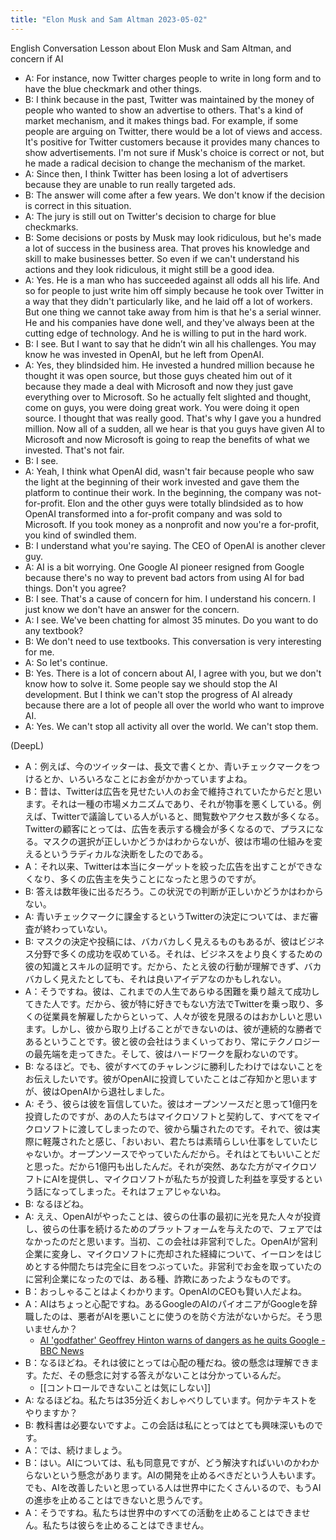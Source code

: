 ```yaml
---
title: "Elon Musk and Sam Altman 2023-05-02"
---
```


English Conversation Lesson about Elon Musk and Sam Altman, and concern if AI
- A: For instance, now Twitter charges people to write in long form and to have the blue checkmark and other things.
- B: I think because in the past, Twitter was maintained by the money of people who wanted to show an advertise to others. That's a kind of market mechanism, and it makes things bad. For example, if some people are arguing on Twitter, there would be a lot of views and access. It's positive for Twitter customers because it provides many chances to show advertisements. I'm not sure if Musk's choice is correct or not, but he made a radical decision to change the mechanism of the market.
- A: Since then, I think Twitter has been losing a lot of advertisers because they are unable to run really targeted ads.
- B: The answer will come after a few years. We don't know if the decision is correct in this situation.
- A: The jury is still out on Twitter's decision to charge for blue checkmarks.
- B: Some decisions or posts by Musk may look ridiculous, but he's made a lot of success in the business area. That proves his knowledge and skill to make businesses better. So even if we can't understand his actions and they look ridiculous, it might still be a good idea.
- A: Yes. He is a man who has succeeded against all odds all his life. And so for people to just write him off simply because he took over Twitter in a way that they didn't particularly like, and he laid off a lot of workers. But one thing we cannot take away from him is that he's a serial winner. He and his companies have done well, and they've always been at the cutting edge of technology. And he is willing to put in the hard work.
- B: I see. But I want to say that he didn’t win all his challenges. You may know he was invested in OpenAI, but he left from OpenAI.
- A: Yes, they blindsided him. He invested a hundred million because he thought it was open source, but those guys cheated him out of it because they made a deal with Microsoft and now they just gave everything over to Microsoft. So he actually felt slighted and thought, come on guys, you were doing great work. You were doing it open source. I thought that was really good. That's why I gave you a hundred million. Now all of a sudden, all we hear is that you guys have given AI to Microsoft and now Microsoft is going to reap the benefits of what we invested. That's not fair.
- B: I see.
- A: Yeah, I think what OpenAI did, wasn't fair because people who saw the light at the beginning of their work invested and gave them the platform to continue their work. In the beginning, the company was not-for-profit. Elon and the other guys were totally blindsided as to how OpenAI transformed into a for-profit company and was sold to Microsoft. If you took money as a nonprofit and now you're a for-profit, you kind of swindled them.
- B: I understand what you're saying. The CEO of OpenAI is another clever guy.
- A: AI is a bit worrying. One Google AI pioneer resigned from Google because there's no way to prevent bad actors from using AI for bad things. Don't you agree?
- B: I see. That's a cause of concern for him. I understand his concern. I just know we don't have an answer for the concern.
- A: I see. We've been chatting for almost 35 minutes. Do you want to do any textbook?
- B: We don't need to use textbooks. This conversation is very interesting for me.
- A: So let's continue.
- B: Yes. There is a lot of concern about AI, I agree with you, but we don't know how to solve it. Some people say we should stop the AI development. But I think we can't stop the progress of AI already because there are a lot of people all over the world who want to improve AI.
- A: Yes. We can't stop all activity all over the world. We can't stop them.

(DeepL)
- A：例えば、今のツイッターは、長文で書くとか、青いチェックマークをつけるとか、いろいろなことにお金がかかっていますよね。
- B：昔は、Twitterは広告を見せたい人のお金で維持されていたからだと思います。それは一種の市場メカニズムであり、それが物事を悪くしている。例えば、Twitterで議論している人がいると、閲覧数やアクセス数が多くなる。Twitterの顧客にとっては、広告を表示する機会が多くなるので、プラスになる。マスクの選択が正しいかどうかはわからないが、彼は市場の仕組みを変えるというラディカルな決断をしたのである。
- A：それ以来、Twitterは本当にターゲットを絞った広告を出すことができなくなり、多くの広告主を失うことになったと思うのですが。
- B: 答えは数年後に出るだろう。この状況での判断が正しいかどうかはわからない。
- A: 青いチェックマークに課金するというTwitterの決定については、まだ審査が終わっていない。
- B: マスクの決定や投稿には、バカバカしく見えるものもあるが、彼はビジネス分野で多くの成功を収めている。それは、ビジネスをより良くするための彼の知識とスキルの証明です。だから、たとえ彼の行動が理解できず、バカバカしく見えたとしても、それは良いアイデアなのかもしれない。
- A：そうですね。彼は、これまでの人生であらゆる困難を乗り越えて成功してきた人です。だから、彼が特に好きでもない方法でTwitterを乗っ取り、多くの従業員を解雇したからといって、人々が彼を見限るのはおかしいと思います。しかし、彼から取り上げることができないのは、彼が連続的な勝者であるということです。彼と彼の会社はうまくいっており、常にテクノロジーの最先端を走ってきた。そして、彼はハードワークを厭わないのです。
- B: なるほど。でも、彼がすべてのチャレンジに勝利したわけではないことをお伝えしたいです。彼がOpenAIに投資していたことはご存知かと思いますが、彼はOpenAIから退社しました。
- A: そう、彼らは彼を盲信していた。彼はオープンソースだと思って1億円を投資したのですが、あの人たちはマイクロソフトと契約して、すべてをマイクロソフトに渡してしまったので、彼から騙されたのです。それで、彼は実際に軽蔑されたと感じ、「おいおい、君たちは素晴らしい仕事をしていたじゃないか。オープンソースでやっていたんだから。それはとてもいいことだと思った。だから1億円も出したんだ。それが突然、あなた方がマイクロソフトにAIを提供し、マイクロソフトが私たちが投資した利益を享受するという話になってしまった。それはフェアじゃないね。
- B: なるほどね。
- A: ええ、OpenAIがやったことは、彼らの仕事の最初に光を見た人々が投資し、彼らの仕事を続けるためのプラットフォームを与えたので、フェアではなかったのだと思います。当初、この会社は非営利でした。OpenAIが営利企業に変身し、マイクロソフトに売却された経緯について、イーロンをはじめとする仲間たちは完全に目をつぶっていた。非営利でお金を取っていたのに営利企業になったのでは、ある種、詐欺にあったようなものです。
- B：おっしゃることはよくわかります。OpenAIのCEOも賢い人だよね。
- A：AIはちょっと心配ですね。あるGoogleのAIのパイオニアがGoogleを辞職したのは、悪者がAIを悪いことに使うのを防ぐ方法がないからだ。そう思いませんか？
    - [AI 'godfather' Geoffrey Hinton warns of dangers as he quits Google - BBC News](https://www.bbc.com/news/world-us-canada-65452940)
- B：なるほどね。それは彼にとっては心配の種だね。彼の懸念は理解できます。ただ、その懸念に対する答えがないことは分かっているんだ。
    - [[コントロールできないことは気にしない]]
- A: なるほどね。私たちは35分近くおしゃべりしています。何かテキストをやりますか？
- B: 教科書は必要ないですよ。この会話は私にとってはとても興味深いものです。
- A：では、続けましょう。
- B：はい。AIについては、私も同意見ですが、どう解決すればいいのかわからないという懸念があります。AIの開発を止めるべきだという人もいます。でも、AIを改善したいと思っている人は世界中にたくさんいるので、もうAIの進歩を止めることはできないと思うんです。
- A：そうですね。私たちは世界中のすべての活動を止めることはできません。私たちは彼らを止めることはできません。

